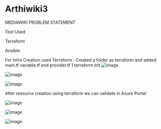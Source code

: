# Arthiwiki3

MEDIAWIKI PROBLEM STATEMENT

Tool Used

Terraform

Ansible

For Infra Creation used Terraform :
Created a folder as terraform and added main.tf variable.tf and provider.tf
1 terraform init
![image](https://github.com/arthi300893/Arthiwiki3/assets/100258495/e7a62f1c-2b9b-430b-a132-e79aebd24849)

![image](https://github.com/arthi300893/Arthiwiki3/assets/100258495/431deff3-1611-476a-8965-0790175eb93b)

![image](https://github.com/arthi300893/Arthiwiki3/assets/100258495/0dccd4ef-83da-4687-8e53-3f9d1e4e8d8f)

After resource creation using terraform we can validate in Azure Portal

![image](https://github.com/arthi300893/Arthiwiki3/assets/100258495/2b990969-08d3-48a8-a647-3ceda8decbf5)

![image](https://github.com/arthi300893/Arthiwiki3/assets/100258495/2d05574a-1890-4728-9d70-df8faf4fcf07)

![image](https://github.com/arthi300893/Arthiwiki3/assets/100258495/26fa9921-25d7-4613-9f6a-eee96ce97c1e)








